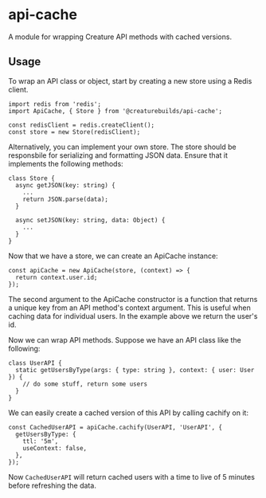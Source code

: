 # api-cache

A module for wrapping Creature API methods with cached versions.

## Usage

To wrap an API class or object, start by creating a new store using a Redis client.
```
import redis from 'redis';
import ApiCache, { Store } from '@creaturebuilds/api-cache';

const redisClient = redis.createClient();
const store = new Store(redisClient);
```

Alternatively, you can implement your own store. The store should be responsbile for serializing and formatting JSON data. Ensure that it implements the following methods:
```
class Store {
  async getJSON(key: string) {
    ...
    return JSON.parse(data);
  }

  async setJSON(key: string, data: Object) {
    ...
  }
}
```

Now that we have a store, we can create an ApiCache instance:
```
const apiCache = new ApiCache(store, (context) => {
  return context.user.id;
});
```

The second argument to the ApiCache constructor is a function that returns a unique key from an API method's context argument. This is useful when caching data for individual users. In the example above we return the user's id.

Now we can wrap API methods. Suppose we have an API class like the following:
```
class UserAPI {
  static getUsersByType(args: { type: string }, context: { user: User }) {
    // do some stuff, return some users
  }
}
```

We can easily create a cached version of this API by calling cachify on it:
```
const CachedUserAPI = apiCache.cachify(UserAPI, 'UserAPI', {
  getUsersByType: {
    ttl: '5m',
    useContext: false,
  },
});
```

Now `CachedUserAPI` will return cached users with a time to live of 5 minutes before refreshing the data.